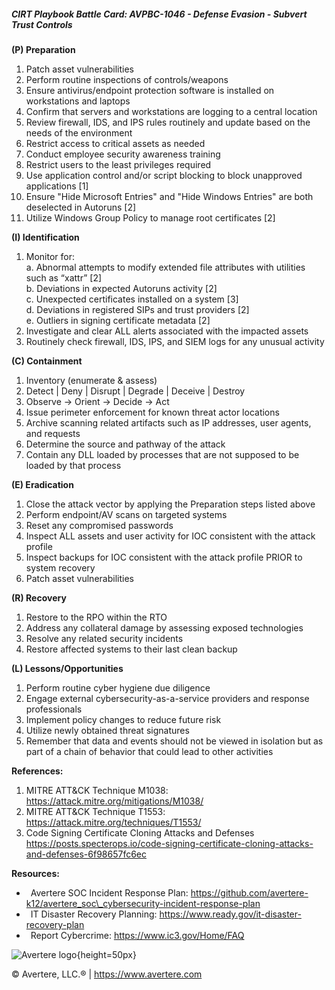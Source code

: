 ##### CIRT Playbook Battle Card: **AVPBC-1046 - Defense Evasion - Subvert Trust Controls**

**(P) Preparation**

1.  Patch asset vulnerabilities
2.  Perform routine inspections of controls/weapons
3.  Ensure antivirus/endpoint protection software is installed on workstations and laptops
4.  Confirm that servers and workstations are logging to a central location
5.  Review firewall, IDS, and IPS rules routinely and update based on the needs of the environment
6.  Restrict access to critical assets as needed
7.  Conduct employee security awareness training
8.  Restrict users to the least privileges required
9.  Use application control and/or script blocking to block unapproved applications \[1\]
10.  Ensure "Hide Microsoft Entries" and "Hide Windows Entries" are both deselected in Autoruns \[2\]
11.  Utilize Windows Group Policy to manage root certificates \[2\]

**(I) Identification**

1.  Monitor for:  
    a. Abnormal attempts to modify extended file attributes with utilities such as “xattr” \[2\]  
    b. Deviations in expected Autoruns activity \[2\]  
    c. Unexpected certificates installed on a system \[3\]  
    d. Deviations in registered SIPs and trust providers \[2\]  
    e. Outliers in signing certificate metadata \[2\]
2.  Investigate and clear ALL alerts associated with the impacted assets
3.  Routinely check firewall, IDS, IPS, and SIEM logs for any unusual activity

**(C) Containment**

1.  Inventory (enumerate & assess)
2.  Detect | Deny | Disrupt | Degrade | Deceive | Destroy
3.  Observe -> Orient -> Decide -> Act
4.  Issue perimeter enforcement for known threat actor locations
5.  Archive scanning related artifacts such as IP addresses, user agents, and requests
6.  Determine the source and pathway of the attack
7.  Contain any DLL loaded by processes that are not supposed to be loaded by that process

**(E) Eradication**

1.  Close the attack vector by applying the Preparation steps listed above
2.  Perform endpoint/AV scans on targeted systems
3.  Reset any compromised passwords
4.  Inspect ALL assets and user activity for IOC consistent with the attack profile
5.  Inspect backups for IOC consistent with the attack profile PRIOR to system recovery
6.  Patch asset vulnerabilities

**(R) Recovery**

1.  Restore to the RPO within the RTO
2.  Address any collateral damage by assessing exposed technologies
3.  Resolve any related security incidents
4.  Restore affected systems to their last clean backup

**(L) Lessons/Opportunities**

1.  Perform routine cyber hygiene due diligence
2.  Engage external cybersecurity-as-a-service providers and response professionals
3.  Implement policy changes to reduce future risk
4.  Utilize newly obtained threat signatures
5.  Remember that data and events should not be viewed in isolation but as part of a chain of behavior that could lead to other activities

**References:**

1.  MITRE ATT&CK Technique M1038: https://attack.mitre.org/mitigations/M1038/
2.  MITRE ATT&CK Technique T1553: https://attack.mitre.org/techniques/T1553/
3.  Code Signing Certificate Cloning Attacks and Defenses https://posts.specterops.io/code-signing-certificate-cloning-attacks-and-defenses-6f98657fc6ec

**Resources:**

*    Avertere SOC Incident Response Plan: https://github.com/avertere-k12/avertere_soc\_cybersecurity-incident-response-plan
*    IT Disaster Recovery Planning: https://www.ready.gov/it-disaster-recovery-plan
*    Report Cybercrime: https://www.ic3.gov/Home/FAQ

![Avertere logo](https://example.com/averttere-logo.jpg){height=50px}

  
© Avertere, LLC.® | https://www.avertere.com

